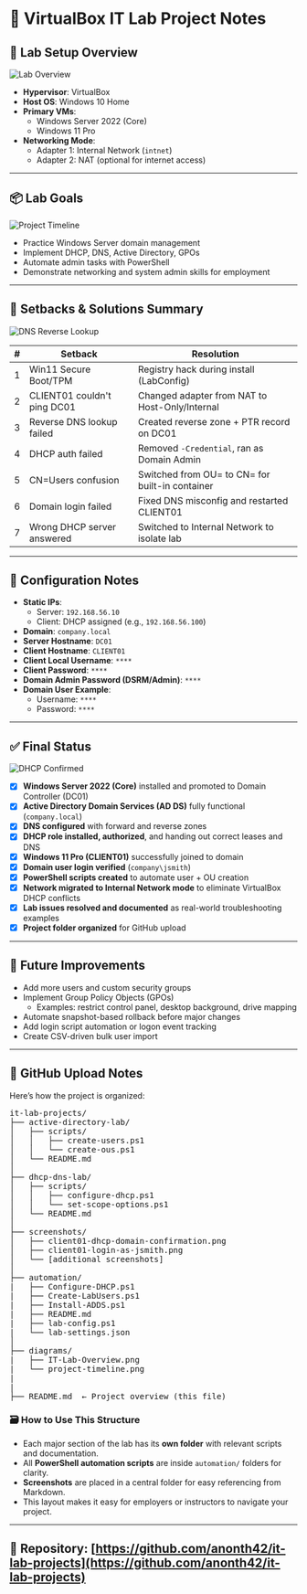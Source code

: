 # 🧪 VirtualBox IT Lab Project Notes

## 🔧 Lab Setup Overview
![Lab Overview](diagrams/IT-Lab-Overview.png)

- **Hypervisor**: VirtualBox  
- **Host OS**: Windows 10 Home  
- **Primary VMs**:
  - Windows Server 2022 (Core)
  - Windows 11 Pro  
- **Networking Mode**:
  - Adapter 1: Internal Network (`intnet`)
  - Adapter 2: NAT (optional for internet access)

---

## 📦 Lab Goals
![Project Timeline](diagrams/project-timeline.png)

- Practice Windows Server domain management  
- Implement DHCP, DNS, Active Directory, GPOs  
- Automate admin tasks with PowerShell  
- Demonstrate networking and system admin skills for employment

---

## 📌 Setbacks & Solutions Summary
![DNS Reverse Lookup](screenshots/dns-reverse-lookup.png)

| # | Setback                           | Resolution                                               |
|---|-----------------------------------|----------------------------------------------------------|
| 1 | Win11 Secure Boot/TPM            | Registry hack during install (LabConfig)                 |
| 2 | CLIENT01 couldn't ping DC01      | Changed adapter from NAT to Host-Only/Internal           |
| 3 | Reverse DNS lookup failed        | Created reverse zone + PTR record on DC01                |
| 4 | DHCP auth failed                 | Removed `-Credential`, ran as Domain Admin               |
| 5 | CN=Users confusion               | Switched from OU= to CN= for built-in container          |
| 6 | Domain login failed              | Fixed DNS misconfig and restarted CLIENT01               |
| 7 | Wrong DHCP server answered       | Switched to Internal Network to isolate lab              |

---

## 🧰 Configuration Notes

- **Static IPs**:
  - Server: `192.168.56.10`
  - Client: DHCP assigned (e.g., `192.168.56.100`)
- **Domain**: `company.local`  
- **Server Hostname**: `DC01`  
- **Client Hostname**: `CLIENT01`  
- **Client Local Username**: `****`  
- **Client Password**: `****`  
- **Domain Admin Password (DSRM/Admin)**: `****`  
- **Domain User Example**:
  - Username: `****`
  - Password: `****`

---

## ✅ Final Status
![DHCP Confirmed](screenshots/client01-dhcp-domain-confirmation.png)

- [x] **Windows Server 2022 (Core)** installed and promoted to Domain Controller (DC01)  
- [x] **Active Directory Domain Services (AD DS)** fully functional (`company.local`)  
- [x] **DNS configured** with forward and reverse zones  
- [x] **DHCP role installed, authorized**, and handing out correct leases and DNS  
- [x] **Windows 11 Pro (CLIENT01)** successfully joined to domain  
- [x] **Domain user login verified** (`company\jsmith`)  
- [x] **PowerShell scripts created** to automate user + OU creation  
- [x] **Network migrated to Internal Network mode** to eliminate VirtualBox DHCP conflicts  
- [x] **Lab issues resolved and documented** as real-world troubleshooting examples  
- [x] **Project folder organized** for GitHub upload  

---

## 📝 Future Improvements

- Add more users and custom security groups  
- Implement Group Policy Objects (GPOs)  
  - Examples: restrict control panel, desktop background, drive mapping  
- Automate snapshot-based rollback before major changes  
- Add login script automation or logon event tracking  
- Create CSV-driven bulk user import  

---

## 📂 GitHub Upload Notes

Here’s how the project is organized:

<pre>
it-lab-projects/
├── active-directory-lab/
│   ├── scripts/
│   │   ├── create-users.ps1
│   │   └── create-ous.ps1
│   └── README.md
│
├── dhcp-dns-lab/
│   ├── scripts/
│   │   ├── configure-dhcp.ps1
│   │   └── set-scope-options.ps1
│   └── README.md
│
├── screenshots/
│   ├── client01-dhcp-domain-confirmation.png
│   ├── client01-login-as-jsmith.png
│   └── [additional screenshots]
│
├── automation/
|   ├── Configure-DHCP.ps1
|   ├── Create-LabUsers.ps1
|   ├── Install-ADDS.ps1
|   ├── README.md
|   ├── lab-config.ps1
|   └── lab-settings.json
│
├── diagrams/
|   ├── IT-Lab-Overview.png
|   └── project-timeline.png
|   
|
├── README.md  ← Project overview (this file) 
</pre>

### 🗃️ How to Use This Structure

- Each major section of the lab has its **own folder** with relevant scripts and documentation.
- All **PowerShell automation scripts** are inside `automation/` folders for clarity.
- **Screenshots** are placed in a central folder for easy referencing from Markdown.
- This layout makes it easy for employers or instructors to navigate your project.

---

## 🔗 Repository: [https://github.com/anonth42/it-lab-projects](https://github.com/anonth42/it-lab-projects)
